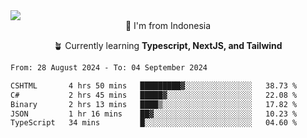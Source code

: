 
<img align = "center" src="https://readme-typing-svg.herokuapp.com?font=Fira+Code&size=25&pause=1000&color=00F713&center=true&vCenter=true&random=false&width=850&height=70&lines=Hi+There+%F0%9F%91%8B%2C+Im+Julian+Caesar;"/>
<br>

<div align = "center">
  📌 I'm from Indonesia
  
  🪴 Currently learning **Typescript, NextJS, and Tailwind**
</div>

<!--START_SECTION:waka-->

```txt
From: 28 August 2024 - To: 04 September 2024

CSHTML       4 hrs 50 mins   █████████▓░░░░░░░░░░░░░░░   38.73 %
C#           2 hrs 45 mins   █████▓░░░░░░░░░░░░░░░░░░░   22.08 %
Binary       2 hrs 13 mins   ████▒░░░░░░░░░░░░░░░░░░░░   17.82 %
JSON         1 hr 16 mins    ██▓░░░░░░░░░░░░░░░░░░░░░░   10.23 %
TypeScript   34 mins         █░░░░░░░░░░░░░░░░░░░░░░░░   04.60 %
```

<!--END_SECTION:waka-->
